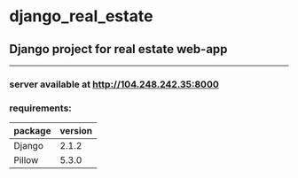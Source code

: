 # django_real_estate

## Django project for real estate web-app

____________________________

### **server available at** http://104.248.242.35:8000

### requirements:  

package | version
------------ | -------------
Django | 2.1.2
Pillow | 5.3.0
